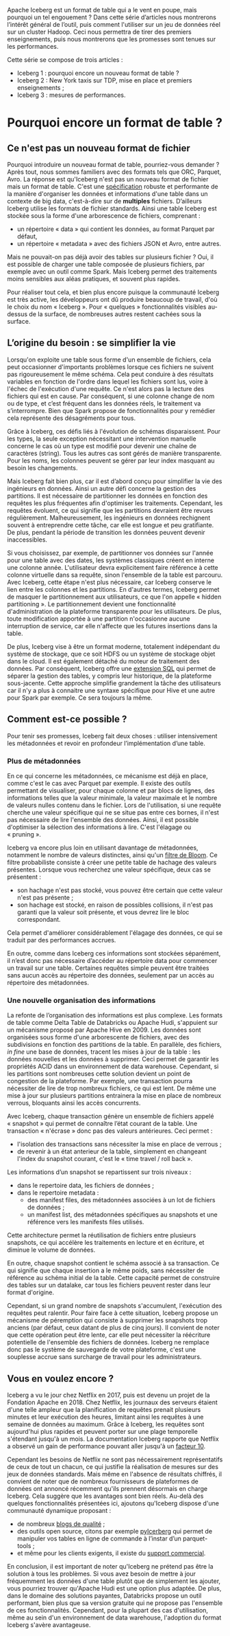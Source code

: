 Apache Iceberg est un format de table qui a le vent en poupe, mais pourquoi un tel engouement ? Dans cette série d’articles nous montrerons l’intérêt général de l’outil, puis comment l'utiliser sur un jeu de données réel sur un cluster Hadoop. Ceci nous permettra de tirer des premiers enseignements, puis nous montrerons que les promesses sont tenues sur les performances.

Cette série se compose de trois articles :

* Iceberg 1 : pourquoi encore un nouveau format de table ? 
* Iceberg 2 : New York taxis sur TDP, mise en place et premiers enseignements ;
* Iceberg 3 : mesures de performances.

# Pourquoi encore un format de table ?

## Ce n'est pas un nouveau format de fichier

Pourquoi introduire un nouveau format de table, pourriez-vous demander ? Après tout, nous sommes familiers avec des formats tels que ORC, Parquet, Avro. La réponse est qu'Iceberg n'est pas un nouveau format de fichier mais un format de table. C'est une [spécification](https://iceberg.apache.org/spec/) robuste et performante de la manière d'organiser les données et informations d'une table dans un contexte de big data, c'est-à-dire sur de **multiples** fichiers.  D’ailleurs Iceberg utilise les formats de fichier standards. Ainsi une table Iceberg est stockée sous la forme d'une arborescence de fichiers, comprenant :

* un répertoire « data » qui contient les données, au format Parquet par défaut,
* un répertoire « metadata » avec des fichiers JSON et Avro, entre autres.

Mais ne pouvait-on pas déjà avoir des tables sur plusieurs fichier ? Oui, il est possible de charger une table composée de plusieurs fichiers, par exemple avec un outil comme Spark. Mais Iceberg permet des traitements moins sensibles aux aléas pratiques, et souvent plus rapides. 

Pour réaliser tout cela, et bien plus encore puisque la communauté Iceberg est très active, les développeurs ont dû produire beaucoup de travail, d'où le choix du nom « Iceberg ». Pour « quelques » fonctionnalités visibles au-dessus de la surface, de nombreuses autres restent cachées sous la surface.


## L’origine du besoin : se simplifier la vie

Lorsqu'on exploite une table sous forme d'un ensemble de fichiers, cela peut occasionner d'importants problèmes lorsque ces fichiers ne suivent pas rigoureusement le même schéma. Cela peut conduire à des résultats variables en fonction de l'ordre dans lequel les fichiers sont lus, voire à l'échec de l'exécution d'une requête. Ce n'est alors pas la lecture des fichiers qui est en cause. Par conséquent, si une colonne change de nom ou de type, et c’est fréquent dans les données réels, le traitement va s’interrompre. Bien que Spark propose de fonctionnalités pour y remédier cela représente des désagréments pour tous. 

Grâce à Iceberg, ces défis liés à l'évolution de schémas disparaissent. Pour les types, la seule exception nécessitant une intervention manuelle concerne le cas où un type est modifié pour devenir une chaîne de caractères (string). Tous les autres cas sont gérés de manière transparente. Pour les noms, les colonnes peuvent se gérer par leur index masquant au besoin les changements.  

Mais Iceberg fait bien plus, car il est d’abord conçu pour simplifier la vie des ingénieurs en données. Ainsi un autre défi concerne la gestion des partitions. Il est nécessaire de partitionner les données en fonction des requêtes les plus fréquentes afin d'optimiser les traitements. Cependant, les requêtes évoluent, ce qui signifie que les partitions devraient être revues régulièrement. Malheureusement, les ingénieurs en données rechignent souvent à entreprendre cette tâche, car elle est longue et peu gratifiante. De plus, pendant la période de transition les données peuvent devenir inaccessibles. 

Si vous choisissez, par exemple, de partitionner vos données sur l'année pour une table avec des dates, les systèmes classiques créent en interne une colonne année. L'utilisateur devra explicitement faire référence à cette colonne virtuelle dans sa requête, sinon l'ensemble de la table est parcouru. 
Avec Iceberg, cette étape n'est plus nécessaire, car Iceberg conserve le lien entre les colonnes et les partitions. En d'autres termes, Iceberg permet de masquer le partitionnement aux utilisateurs, ce que l'on appelle « hidden partitioning ». Le partitionnement devient une fonctionnalité d'administration de la plateforme transparente pour les utilisateurs. De plus, toute modification apportée à une partition n'occasionne aucune interruption de service, car elle n'affecte que les futures insertions dans la table.

De plus, Iceberg vise à être un format moderne, totalement indépendant du système de stockage, que ce soit HDFS ou un système de stockage objet dans le cloud. Il est également détaché du moteur de traitement des données. Par conséquent, Iceberg offre une [extension SQL](https://www.dremio.com/resources/webinars/deep-dive-into-iceberg-sql-extensions/) qui permet de séparer la gestion des tables, y compris leur historique, de la plateforme sous-jacente. Cette approche simplifie grandement la tâche des utilisateurs car il n'y a plus à connaitre une syntaxe spécifique pour Hive et une autre pour Spark par exemple. Ce sera toujours la même.

## Comment est-ce possible ?

Pour tenir ses promesses, Iceberg fait deux choses : utiliser intensivement les métadonnées et revoir en profondeur l’implémentation d’une table.

### Plus de métadonnées

En ce qui concerne les métadonnées, ce mécanisme est déjà en place, comme c'est le cas avec Parquet par exemple. Il existe des outils permettant de visualiser, pour chaque colonne et par blocs de lignes, des informations telles que la valeur minimale, la valeur maximale et le nombre de valeurs nulles contenu dans le fichier. Lors de l'utilisation, si une requête cherche une valeur spécifique qui ne se situe pas entre ces bornes, il n'est pas nécessaire de lire l'ensemble des données. Ainsi, il est possible d'optimiser la sélection des informations à lire. C'est l'élagage ou « pruning ».

Iceberg va encore plus loin en utilisant davantage de métadonnées, notamment le nombre de valeurs distinctes, ainsi qu'un [filtre de Bloom](https://fr.wikipedia.org/wiki/Filtre_de_Bloom). Ce filtre probabiliste consiste à créer une petite table de hachage des valeurs présentes. Lorsque vous recherchez une valeur spécifique, deux cas se présentent :

* son hachage n'est pas stocké, vous pouvez être certain que cette valeur n'est pas présente ;
* son hachage est stocké, en raison de possibles collisions, il n'est pas garanti que la valeur soit présente, et vous devrez lire le bloc correspondant.

Cela permet d'améliorer considérablement l'élagage des données, ce qui se traduit par des performances accrues.

En outre, comme dans Iceberg ces informations sont stockées séparément, il n’est donc pas nécessaire d’accéder au répertoire data pour commencer un travail sur une table. Certaines requêtes simple peuvent être traitées sans aucun accès au répertoire des données, seulement par un accès au répertoire des métadonnées. 

### Une nouvelle organisation des informations

La refonte de l’organisation des informations est plus complexe. Les formats de table comme Delta Table de Databricks ou Apache Hudi, s'appuient sur un mécanisme proposé par Apache Hive en 2009. Les données sont organisées sous forme d'une arborescente de fichiers, avec des subdivisions en fonction des partitions de la table. En parallèle, des fichiers, _in fine_ une base de données, tracent les mises à jour de la table : les données nouvelles et les données à supprimer. Ceci permet de garantir les propriétés ACID dans un environnement de data warehouse. Cependant, si les partitions sont nombreuses cette solution devient un point de congestion de la plateforme. Par exemple, une transaction pourra nécessiter de lire de trop nombreux fichiers, ce qui est lent. De même une mise à jour sur plusieurs partitions entrainera la mise en place de nombreux verrous, bloquants ainsi les accès concurrents.

Avec Iceberg, chaque transaction génère un ensemble de fichiers appelé « snapshot » qui permet de connaître l’état courant de la table. Une transaction « n'écrase » donc pas des valeurs antérieures. Ceci permet : 

* l'isolation des transactions sans nécessiter la mise en place de verrous ; 
* de revenir à un état anterieur de la table, simplement en changeant l'index du snapshot courant, c'est le « time travel / roll back ».

Les informations d’un snapshot se repartissent sur trois niveaux :

* dans le repertoire data, les fichiers de données ;
* dans le repertoire metadata :
  * des manifest files, des métadonnées associées à un lot de fichiers de données ; 
  * un manifest list, des métadonnées spécifiques au snapshots et une référence vers les manifests files utilisés.

Cette architecture permet la réutilisation de fichiers entre plusieurs snapshots, ce qui accélère les traitements en lecture et en écriture, et diminue le volume de données.

En outre, chaque snapshot contient le schéma associé à sa transaction. Ce qui signifie que chaque insertion a le même poids, sans nécessiter de référence au schéma initial de la table. Cette capacité permet de construire des tables sur un datalake, car tous les fichiers peuvent rester dans leur format d'origine.

Cependant, si un grand nombre de snapshots s'accumulent, l'exécution des requêtes peut ralentir. Pour faire face à cette situation, Iceberg propose un mécanisme de péremption qui consiste à supprimer les snapshots trop anciens (par défaut, ceux datant de plus de cinq jours). Il convient de noter que cette opération peut être lente, car elle peut nécessiter la réécriture potentielle de l'ensemble des fichiers de données. Iceberg ne remplace donc pas le système de sauvegarde de votre plateforme, c'est une souplesse accrue sans surcharge de travail pour les administrateurs.

## Vous en voulez encore ?

Iceberg a vu le jour chez Netflix en 2017, puis est devenu un projet de la Fondation Apache en 2018. Chez Netflix, les journaux des serveurs étaient d'une telle ampleur que la planification de requêtes prenait plusieurs minutes et leur exécution des heures, limitant ainsi les requêtes à une semaine de données au maximum. Grâce à Iceberg, les requêtes sont aujourd'hui plus rapides et peuvent porter sur une plage temporelle s'étendant jusqu'à un mois. La documentation Iceberg rapporte que Netflix a observé un gain de performance pouvant aller jusqu'à un [facteur 10]( https://conferences.oreilly.com/strata/strata-ny-2018/cdn.oreillystatic.com/en/assets/1/event/278/Introducing%20Iceberg_%20Tables%20designed%20for%20object%20stores%20Presentation.pdf). 

Cependant les besoins de Netflix ne sont pas nécessairement représentatifs de ceux de tout un chacun, ce qui justifie la réalisation de mesures sur des jeux de données standards. Mais même en l'absence de résultats chiffrés, il convient de noter que de nombreux fournisseurs de plateformes de données ont annoncé récemment qu'ils prennent désormais en charge Iceberg. Cela suggère que les avantages sont bien réels. Au-delà des quelques fonctionnalités présentées ici, ajoutons qu'Iceberg dispose d'une communauté dynamique proposant :

* de nombreux [blogs de qualité](https://iceberg.apache.org/blogs/) ;
* des outils open source, citons par exemple [pyIcerberg](https://py.iceberg.apache.org/) qui permet de manipuler vos tables en ligne de commande à l’instar d’un parquet-tools ;
* et même pour les clients exigents, il existe du [support commercial](https://iceberg.apache.org/vendors/). 

En conclusion, il est important de noter qu'Iceberg ne prétend pas être la solution à tous les problèmes. Si vous avez besoin de mettre à jour fréquemment les données d'une table plutôt que de simplement les ajouter, vous pourriez trouver qu'Apache Hudi est une option plus adaptée. De plus, dans le domaine des solutions payantes, Databricks propose un outil performant, bien plus que sa version gratuite qui ne propose pas l'ensemble de ces fonctionnalités. Cependant, pour la plupart des cas d'utilisation, même au sein d'un environnement de data warehouse, l'adoption du format Iceberg s'avère avantageuse.
